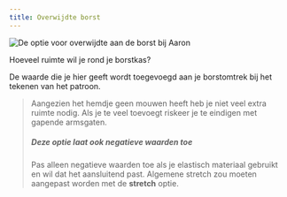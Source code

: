 ```yaml
---
title: Overwijdte borst
---
```


![De optie voor overwijdte aan de borst bij Aaron](./chestease.svg)

Hoeveel ruimte wil je rond je borstkas?

De waarde die je hier geeft wordt toegevoegd aan je borstomtrek bij het tekenen van het patroon.

> Aangezien het hemdje geen mouwen heeft heb je niet veel extra ruimte nodig. Als je te veel toevoegt riskeer je te eindigen met gapende armsgaten.
> 
> ##### Deze optie laat ook negatieve waarden toe
> 
> Pas alleen negatieve waarden toe als je elastisch materiaal gebruikt en wil dat het aansluitend past. Algemene stretch zou moeten aangepast worden met de **stretch** optie.